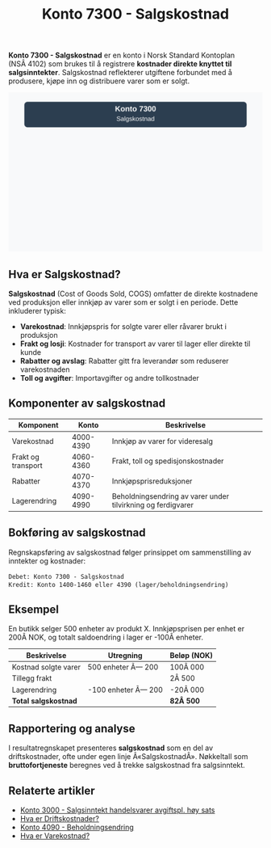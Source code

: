 ﻿---
title: "Konto 7300 - Salgskostnad"
seoTitle: "7300-salgskostnad"
meta_description: '**Konto 7300 - Salgskostnad** er en konto i Norsk Standard Kontoplan (NSÂ 4102) som brukes til å registrere **kostnader direkte knyttet til salgsinntekter**. S...'
slug: 7300-salgskostnad
type: blog
layout: pages/single
---

**Konto 7300 - Salgskostnad** er en konto i Norsk Standard Kontoplan (NSÂ 4102) som brukes til å registrere **kostnader direkte knyttet til salgsinntekter**. Salgskostnad reflekterer utgiftene forbundet med å produsere, kjøpe inn og distribuere varer som er solgt.

![Illustrasjon av konto 7300 Salgskostnad](7300-salgskostnad-image.svg)

## Hva er Salgskostnad?

**Salgskostnad** (Cost of Goods Sold, COGS) omfatter de direkte kostnadene ved produksjon eller innkjøp av varer som er solgt i en periode. Dette inkluderer typisk:

* **Varekostnad**: Innkjøpspris for solgte varer eller råvarer brukt i produksjon
* **Frakt og losji**: Kostnader for transport av varer til lager eller direkte til kunde
* **Rabatter og avslag**: Rabatter gitt fra leverandør som reduserer varekostnaden
* **Toll og avgifter**: Importavgifter og andre tollkostnader

## Komponenter av salgskostnad

| Komponent          | Konto       | Beskrivelse                                         |
|--------------------|-------------|-----------------------------------------------------|
| Varekostnad        | 4000-4390   | Innkjøp av varer for videresalg                      |
| Frakt og transport | 4060-4360   | Frakt, toll og spedisjonskostnader                   |
| Rabatter           | 4070-4370   | Innkjøpsprisreduksjoner                              |
| Lagerendring       | 4090-4990   | Beholdningsendring av varer under tilvirkning og ferdigvarer |

## Bokføring av salgskostnad

Regnskapsføring av salgskostnad følger prinsippet om sammenstilling av inntekter og kostnader:

```plaintext
Debet: Konto 7300 - Salgskostnad
Kredit: Konto 1400-1460 eller 4390 (lager/beholdningsendring)
```

## Eksempel

En butikk selger 500 enheter av produkt X. Innkjøpsprisen per enhet er 200Â NOK, og totalt saldoendring i lager er -100Â enheter.

| Beskrivelse           | Utregning           | Beløp (NOK) |
|-----------------------|---------------------|-------------|
| Kostnad solgte varer  | 500 enheter Ã— 200   | 100Â 000     |
| Tillegg frakt         |                     | 2Â 500       |
| Lagerendring          | -100 enheter Ã— 200  | -20Â 000     |
| **Total salgskostnad**|                     | **82Â 500**  |

## Rapportering og analyse

I resultatregnskapet presenteres **salgskostnad** som en del av driftskostnader, ofte under egen linje Â«SalgskostnadÂ». Nøkkeltall som **bruttofortjeneste** beregnes ved å trekke salgskostnad fra salgsinntekt.

## Relaterte artikler

* [Konto 3000 - Salgsinntekt handelsvarer avgiftspl. høy sats](/blogs/kontoplan/3000-salgsinntekt-handelsvarer-avgiftspl-hoy-sats "Konto 3000 - Salgsinntekt handelsvarer avgiftspl. høy sats")
* [Hva er Driftskostnader?](/blogs/regnskap/hva-er-driftskostnader "Hva er Driftskostnader? En guide til norske driftskostnader")
* [Konto 4090 - Beholdningsendring](/blogs/kontoplan/4090-beholdningsendring "Konto 4090 - Beholdningsendring av varer og ferdigvarer")
* [Hva er Varekostnad?](/blogs/regnskap/hva-er-varekostnad "Hva er Varekostnad? Guide til kostnad for varer i regnskap")






